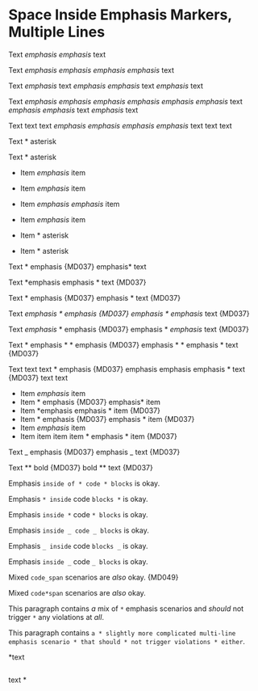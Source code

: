 # Space Inside Emphasis Markers, Multiple Lines

Text *emphasis
emphasis* text

Text *emphasis* *emphasis
emphasis* *emphasis* text

Text *emphasis* text *emphasis
emphasis* text *emphasis* text

Text *emphasis* *emphasis
emphasis* *emphasis* *emphasis
emphasis* text *emphasis
emphasis* text *emphasis* text

Text text
text *emphasis
emphasis emphasis
emphasis* text
text text

Text * asterisk

Text * asterisk

* Item *emphasis* item
* Item *emphasis* item
* Item *emphasis
  emphasis* item
* Item *emphasis* item

* Item * asterisk
* Item * asterisk

Text * emphasis {MD037}
emphasis* text

Text *emphasis
emphasis * text {MD037}

Text * emphasis {MD037}
emphasis * text {MD037}

Text *emphasis * *emphasis {MD037}
emphasis* * emphasis* text {MD037}

Text *emphasis* * emphasis {MD037}
emphasis * *emphasis* text {MD037}

Text * emphasis * * emphasis {MD037}
emphasis * * emphasis * text {MD037}

Text text
text * emphasis {MD037}
emphasis emphasis
emphasis * text {MD037}
text text

* Item *emphasis* item
* Item * emphasis {MD037}
  emphasis* item
* Item *emphasis
  emphasis * item {MD037}
* Item * emphasis {MD037}
  emphasis * item {MD037}
* Item *emphasis* item
* Item item item
  item * emphasis * item {MD037}

Text _ emphasis {MD037}
emphasis _ text {MD037}

Text ** bold {MD037}
bold ** text {MD037}

Emphasis `inside
of * code *
blocks` is okay.

Emphasis `* inside`
code
`blocks *` is okay.

Emphasis `inside *`
code
`* blocks` is okay.

Emphasis `inside
_ code _
blocks` is okay.

Emphasis `_ inside`
code
`blocks _` is okay.

Emphasis `inside _`
code
`_ blocks` is okay.

Mixed `code_span`
scenarios
are _also_ okay. {MD049}

Mixed `code*span`
scenarios
are *also* okay.

This paragraph
contains *a* mix
of `*` emphasis
scenarios and *should*
not trigger `*` any
violations at *all*.

This paragraph
contains `a * slightly
more complicated
multi-line emphasis
scenario * that
should * not trigger
violations * either`.

<!-- markdownlint-disable MD031 -->
*text
```text
```
text *
<!-- markdownlint-restore -->
